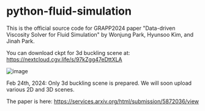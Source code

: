 # python-fluid-simulation

This is the official source code for GRAPP2024 paper "Data-driven Viscosity Solver for Fluid Simulation" by Wonjung Park, Hyunsoo Kim, and Jinah Park.

You can download ckpt for 3d buckling scene at: https://nextcloud.cgv.life/s/97kZgg47eDttXLA

![image](https://github.com/SSTDV-Project/python-fluid-simulation/assets/16303328/cded98f4-e280-43e2-bec3-e339c4a95da0)

Feb 24th, 2024: Only 3d buckling scene is prepared. We will soon upload various 2D and 3D scenes.

The paper is here: https://services.arxiv.org/html/submission/5872036/view
